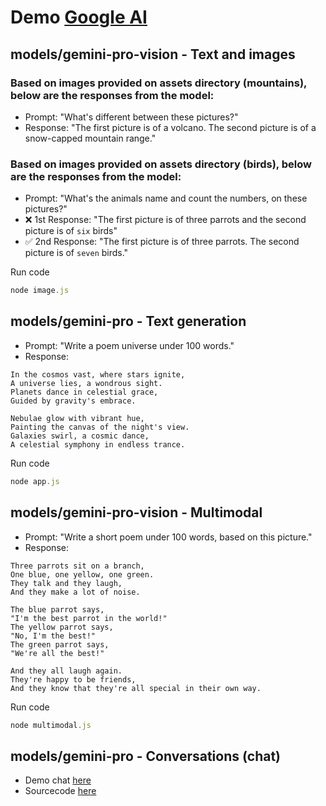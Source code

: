 # Demo [Google AI](https://ai.google.dev/docs)

## 	models/gemini-pro-vision - Text and images

### Based on images provided on assets directory (mountains), below are the responses from the model:
- Prompt: "What's different between these pictures?"
- Response: "The first picture is of a volcano. The second picture is of a snow-capped mountain range."

### Based on images provided on assets directory (birds), below are the responses from the model:
- Prompt: "What's the animals name and count the numbers, on these pictures?"
- ❌ 1st Response: "The first picture is of three parrots and the second picture is of `six` birds"
- ✅ 2nd Response: "The first picture is of three parrots. The second picture is of `seven` birds."

Run code
```javascript
node image.js
```

## models/gemini-pro - Text generation
- Prompt: "Write a poem universe under 100 words."
- Response: 
```
In the cosmos vast, where stars ignite,
A universe lies, a wondrous sight.
Planets dance in celestial grace,
Guided by gravity's embrace.

Nebulae glow with vibrant hue,
Painting the canvas of the night's view.
Galaxies swirl, a cosmic dance,
A celestial symphony in endless trance.
```

Run code
```javascript
node app.js
```

## 	models/gemini-pro-vision - Multimodal
- Prompt: "Write a short poem under 100 words, based on this picture."
- Response: 
```
Three parrots sit on a branch,
One blue, one yellow, one green.
They talk and they laugh,
And they make a lot of noise.

The blue parrot says,
"I'm the best parrot in the world!"
The yellow parrot says,
"No, I'm the best!"
The green parrot says,
"We're all the best!"

And they all laugh again.
They're happy to be friends,
And they know that they're all special in their own way.
```

Run code
```javascript
node multimodal.js
```

## models/gemini-pro - Conversations (chat)

- Demo chat [here](https://vertexai.prasetia.me/vertexai)
- Sourcecode [here](https://github.com/ekaone/chatbot-vertexai)